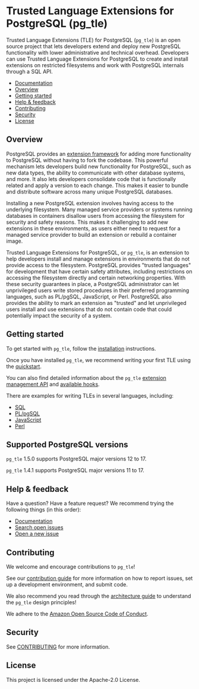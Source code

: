 # Trusted Language Extensions for PostgreSQL (pg_tle)

Trusted Language Extensions (TLE) for PostgreSQL (`pg_tle`) is an open source project that lets developers extend and deploy new PostgreSQL functionality with lower administrative and technical overhead. Developers can use Trusted Language Extensions for PostgreSQL to create and install extensions on restricted filesystems and work with PostgreSQL internals through a SQL API.

* [Documentation](./docs/)
* [Overview](#overview)
* [Getting started](#getting-started)
* [Help & feedback](#help--feedback)
* [Contributing](#contributing)
* [Security](#security)
* [License](#license)

## Overview

PostgreSQL provides an [extension framework](https://www.postgresql.org/docs/current/extend-extensions.html) for adding more functionality to PostgreSQL without having to fork the codebase. This powerful mechanism lets developers build new functionality for PostgreSQL, such as new data types, the ability to communicate with other database systems, and more. It also lets developers consolidate code that is functionally related and apply a version to each change. This makes it easier to bundle and distribute software across many unique PostgreSQL databases.

Installing a new PostgreSQL extension involves having access to the underlying filesystem. Many managed service providers or systems running databases in containers disallow users from accessing the filesystem for security and safety reasons. This makes it challenging to add new extensions in these environments, as users either need to request for a managed service provider to build an extension or rebuild a container image.

Trusted Language Extensions for PostgreSQL, or `pg_tle`, is an extension to help developers install and manage extensions in environments that do not provide access to the filesystem. PostgreSQL provides "trusted languages" for development that have certain safety attributes, including restrictions on accessing the filesystem directly and certain networking properties. With these security guarantees in place, a PostgreSQL administrator can let unprivileged users write stored procedures in their preferred programming languages, such as PL/pgSQL, JavaScript, or Perl. PostgreSQL also provides the ability to mark an extension as "trusted" and let unprivileged users install and use extensions that do not contain code that could potentially impact the security of a system.

## Getting started

To get started with `pg_tle`, follow the [installation](./docs/01_install.md) instructions.

Once you have installed `pg_tle`, we recommend writing your first TLE using the [quickstart](./docs/02_quickstart.md).

You can also find detailed information about the `pg_tle` [extension management API](./docs/03_managing_extensions.md) and [available hooks](./docs/04_hooks.md).

There are examples for writing TLEs in several languages, including:

* [SQL](./docs/05_sql_examples.md)
* [PL/pgSQL](./docs/06_plpgsql_examples.md)
* [JavaScript](./docs/07_plv8_examples.md)
* [Perl](./docs/08_plperl_examples.md)

## Supported PostgreSQL versions

`pg_tle` 1.5.0 supports PostgreSQL major versions 12 to 17.

`pg_tle` 1.4.1 supports PostgreSQL major versions 11 to 17.

## Help & feedback

Have a question? Have a feature request? We recommend trying the following things (in this order):

* [Documentation](./docs/)
* [Search open issues](https://github.com/aws/pg_tle/issues/)
* [Open a new issue](https://github.com/aws/pg_tle/issues/new/choose)

## Contributing

We welcome and encourage contributions to `pg_tle`!

See our [contribution guide](CONTRIBUTING.md) for more information on how to report issues, set up a development environment, and submit code.

We also recommend you read through the [architecture guide](./docs/30_architecture.md) to understand the `pg_tle` design principles!

We adhere to the [Amazon Open Source Code of Conduct](https://aws.github.io/code-of-conduct).

## Security

See [CONTRIBUTING](CONTRIBUTING.md#security-issue-notifications) for more information.

## License

This project is licensed under the Apache-2.0 License.
